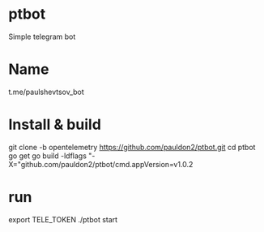 # ptbot

Simple telegram bot

# Name
t.me/paulshevtsov_bot

# Install & build
git clone -b opentelemetry https://github.com/pauldon2/ptbot.git
cd ptbot
go get
go build -ldflags "-X="github.com/pauldon2/ptbot/cmd.appVersion=v1.0.2

# run
export TELE_TOKEN
./ptbot start

